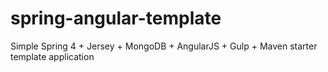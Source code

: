 # spring-angular-template
Simple Spring 4 + Jersey + MongoDB + AngularJS + Gulp + Maven starter template application 
